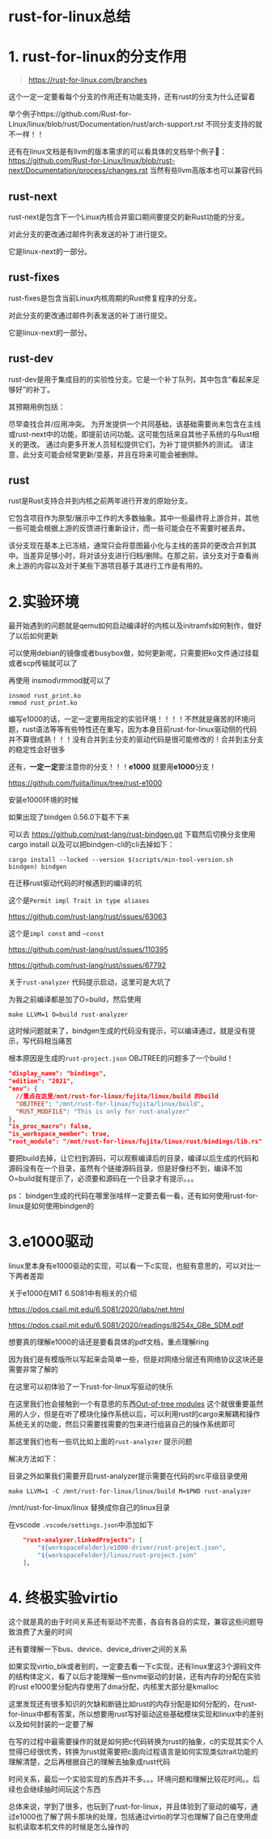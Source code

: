 # rust-for-linux总结

# 1. rust-for-linux的分支作用

> https://rust-for-linux.com/branches

这个一定一定要看每个分支的作用还有功能支持，还有rust的分支为什么还留着

举个例子https://github.com/Rust-for-Linux/linux/blob/rust/Documentation/rust/arch-support.rst 不同分支支持的就不一样！！

还有在linux文档是有llvm的版本需求的可以看具体的文档举个例子🌰： https://github.com/Rust-for-Linux/linux/blob/rust-next/Documentation/process/changes.rst 当然有些llvm高版本也可以兼容代码

## rust-next

rust-next是包含下一个Linux内核合并窗口期间要提交的新Rust功能的分支。

对此分支的更改通过邮件列表发送的补丁进行提交。

它是linux-next的一部分。

## rust-fixes

rust-fixes是包含当前Linux内核周期的Rust修复程序的分支。

对此分支的更改通过邮件列表发送的补丁进行提交。

它是linux-next的一部分。

## rust-dev

rust-dev是用于集成目的的实验性分支。它是一个补丁队列，其中包含“看起来足够好”的补丁。

其预期用例包括：

尽早查找合并/应用冲突。 为开发提供一个共同基础，该基础需要尚未包含在主线或rust-next中的功能，即提前访问功能。这可能包括来自其他子系统的与Rust相关的更改。 通过向更多开发人员轻松提供它们，为补丁提供额外的测试。 请注意，此分支可能会经常更新/变基，并且在将来可能会被删除。

## rust

rust是Rust支持合并到内核之前两年进行开发的原始分支。

它包含项目作为原型/展示中工作的大多数抽象。其中一些最终将上游合并，其他一些可能会根据上游的反馈进行重新设计，而一些可能会在不需要时被丢弃。

该分支现在基本上已冻结，通常只会将意图最小化与主线的差异的更改合并到其中。当差异足够小时，将对该分支进行归档/删除。在那之前，该分支对于查看尚未上游的内容以及对于某些下游项目基于其进行工作是有用的。



# 2.实验环境

最开始遇到的问题就是qemu如何启动编译好的内核以及initramfs如何制作，做好了以后如何更新



可以使用debian的镜像或者busybox做，如何更新呢，只需要把ko文件通过挂载或者scp传输就可以了



再使用 insmod\rmmod就可以了

```shell
insmod rust_print.ko
rmmod rust_print.ko
```





编写e1000的话，一定一定要用指定的实验环境！！！！不然就是痛苦的环境问题，rust语法等等有些特性还在重写，因为本身目前rust-for-linux驱动侧的代码并不算很成熟！！！没有合并到主分支的驱动代码是很可能修改的！合并到主分支的稳定性会好很多

还有，**一定一定**要注意你的分支！！！**e1000** 就要用**e1000**分支！

https://github.com/fujita/linux/tree/rust-e1000



安装e1000环境的时候

如果出现了bindgen 0.56.0下载不下来

可以去 https://github.com/rust-lang/rust-bindgen.git 下载然后切换分支使用cargo install 以及可以把bindgen-cli的cli去掉如下：

```shell
cargo install --locked --version $(scripts/min-tool-version.sh bindgen) bindgen
```





在迁移rust驱动代码的时候遇到的编译的坑

这个是`Permit impl Trait in type aliases`

https://github.com/rust-lang/rust/issues/63063

这个是`impl const` and `~const` 

https://github.com/rust-lang/rust/issues/110395

https://github.com/rust-lang/rust/issues/67792



关于`rust-analyzer` 代码提示启动，这里可是大坑了



为我之前编译都是加了O=build，然后使用

```shell
make LLVM=1 O=build rust-analyzer
```

这时候问题就来了，bindgen生成的代码没有提示，可以编译通过，就是没有提示，写代码相当痛苦

根本原因是生成的`rust-project.json` OBJTREE的问题多了一个build！

```json
"display_name": "bindings",
"edition": "2021",
"env": {
  //重点在这里/mnt/rust-for-linux/fujita/linux/build 的build
  "OBJTREE": "/mnt/rust-for-linux/fujita/linux/build",
  "RUST_MODFILE": "This is only for rust-analyzer"
},
"is_proc_macro": false,
"is_workspace_member": true,
"root_module": "/mnt/rust-for-linux/fujita/linux/rust/bindings/lib.rs"
```

要把build去掉，让它扫到源码，可以观察编译后的目录，编译以后生成的代码和源码没有在一个目录，虽然有个链接源码目录，但是好像扫不到，编译不加O=build就有提示了，必须要和源码在一个目录才有提示。。。





ps： bindgen生成的代码在哪里张啥样一定要去看一看，还有如何使用rust-for-linux是如何使用bindgen的



# 3.e1000驱动

linux里本身有e1000驱动的实现，可以看一下c实现，也挺有意思的，可以对比一下两者差距

关于e1000在MIT 6.S081中有相关的介绍

https://pdos.csail.mit.edu/6.S081/2020/labs/net.html

https://pdos.csail.mit.edu/6.S081/2020/readings/8254x_GBe_SDM.pdf

想要真的理解e1000的话还是要看具体的pdf文档，重点理解ring

因为我们是有模版所以写起来会简单一些，但是对网络分层还有网络协议这块还是需要非常了解的





在这里可以初体验了一下rust-for-linux写驱动的快乐



在这里我们也会接触到一个有意思的东西[Out-of-tree modules](https://rust-for-linux.com/out-of-tree-modules#out-of-tree-modules) 这个就很重要虽然用的人少，但是在听了模块化操作系统以后，可以利用rust的cargo来解耦和操作系统无关的功能，然后只需要找需要的包来进行组装自己的操作系统即可



那这里我们也有一些坑比如上面的`rust-analyzer` 提示问题



解决方法如下：

目录之外如果我们需要开启rust-analyzer提示需要在代码的src平级目录使用

```shell
make LLVM=1 -C /mnt/rust-for-linux/linux/build M=$PWD rust-analyzer
```

/mnt/rust-for-linux/linux 替换成你自己的linux目录



在vscode `.vscode/settings.json`中添加如下

```json
    "rust-analyzer.linkedProjects": [
        "${workspaceFolder}/e1000-driver/rust-project.json",
        "${workspaceFolder}/linux/rust-project.json"
    ],
```



# 4. 终极实验virtio

这个就是真的由于时间关系还有驱动不完善，各自有各自的实现，兼容这些问题导致浪费了大量的时间

还有要理解一下bus、device、device_driver之间的关系

如果实现virtio_blk或者别的，一定要去看一下c实现，还有linux里这3个源码文件的结构体定义，看了以后才能理解一些nvme驱动的封装，还有内存的分配在实验的rust e1000里分配内存使用了dma分配，内核里大部分是kmalloc



这里发现还有很多知识的欠缺和断链比如rust的内存分配是如何分配的，在rust-for-linux中都有答案，所以想要用rust写好驱动这些基础模块实现和linux中的差别以及如何封装的一定要了解



在写的过程中最需要操作的就是如何把c代码转换为rust的抽象，c的实现其实个人觉得已经很优秀，转换为rust就需要把c面向过程语言是如何实现类似trait功能的理解清楚，之后再根据自己的理解去抽象成rust代码







时间关系，最后一个实验实现的东西并不多。。。环境问题和理解比较花时间。。后续也会继续抽时间玩这个东西





总体来说，学到了很多，也玩到了rust-for-linux，并且体验到了驱动的编写，通过e1000也了解了网卡那块的处理，包括通过virtio的学习也理解了自己在使用虚拟机读取本机文件的时候是怎么操作的

